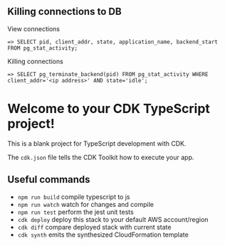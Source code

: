 ## Killing connections to DB

View connections
```
=> SELECT pid, client_addr, state, application_name, backend_start FROM pg_stat_activity;
```

Killing connections
```
=> SELECT pg_terminate_backend(pid) FROM pg_stat_activity WHERE client_addr='<ip address>' AND state='idle';
```

# Welcome to your CDK TypeScript project!

This is a blank project for TypeScript development with CDK.

The `cdk.json` file tells the CDK Toolkit how to execute your app.

## Useful commands

 * `npm run build`   compile typescript to js
 * `npm run watch`   watch for changes and compile
 * `npm run test`    perform the jest unit tests
 * `cdk deploy`      deploy this stack to your default AWS account/region
 * `cdk diff`        compare deployed stack with current state
 * `cdk synth`       emits the synthesized CloudFormation template
